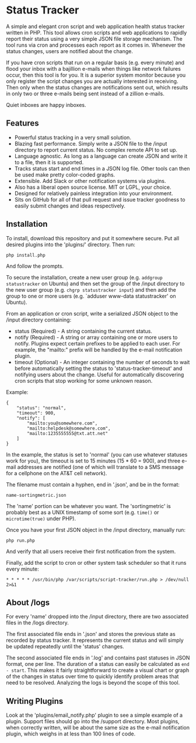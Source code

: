 Status Tracker
==============

A simple and elegant cron script and web application health status tracker written in PHP.  This tool allows cron scripts and web applications to rapidly report their status using a very simple JSON file storage mechanism.  The tool runs via cron and processes each report as it comes in.  Whenever the status changes, users are notified about the change.

If you have cron scripts that run on a regular basis (e.g. every minute) and flood your inbox with a bajillion e-mails when things like network failures occur, then this tool is for you.  It is a superior system monitor because you only register the script changes you are actually interested in receiving.  Then only when the status changes are notifications sent out, which results in only two or three e-mails being sent instead of a zillion e-mails.

Quiet inboxes are happy inboxes.

Features
--------

* Powerful status tracking in a very small solution.
* Blazing fast performance.  Simply write a JSON file to the /input directory to report current status.  No complex remote API to set up.
* Language agnostic.  As long as a language can create JSON and write it to a file, then it is supported.
* Tracks status start and end times in a JSON log file.  Other tools can then be used make pretty color-coded graphs.
* Extensible.  Add Slack or other notification systems via plugins.
* Also has a liberal open source license.  MIT or LGPL, your choice.
* Designed for relatively painless integration into your environment.
* Sits on GitHub for all of that pull request and issue tracker goodness to easily submit changes and ideas respectively.

Installation
------------

To install, download this repository and put it somewhere secure.  Put all desired plugins into the 'plugins/' directory.  Then run:

`php install.php`

And follow the prompts.

To secure the installation, create a new user group (e.g. `addgroup statustracker` on Ubuntu) and then set the group of the /input directory to the new user group (e.g. `chgrp statustracker input`) and then add the group to one or more users (e.g. `adduser www-data statustracker' on Ubuntu).

From an application or cron script, write a serialized JSON object to the /input directory containing:

* status (Required) - A string containing the current status.
* notify (Required) - A string or array containing one or more users to notify.  Plugins expect certain prefixes to be applied to each user.  For example, the "mailto:" prefix will be handled by the e-mail notification plugin.
* timeout (Optional) - An integer containing the number of seconds to wait before automatically setting the status to 'status-tracker-timeout' and notifying users about the change.  Useful for automatically discovering cron scripts that stop working for some unknown reason.

Example:

````
{
	"status": "normal",
	"timeout": 900,
	"notify": [
		"mailto:you@somewhere.com",
		"mailto:helpdesk@somewhere.com",
		"mailto:1235555555@txt.att.net"
	]
}
````

In the example, the status is set to 'normal' (you can use whatever statuses work for you), the timeout is set to 15 minutes (15 * 60 = 900), and three e-mail addresses are notified (one of which will translate to a SMS message for a cellphone on the AT&T cell network).

The filename must contain a hyphen, end in '.json', and be in the format:

`name-sortingmetric.json`

The 'name' portion can be whatever you want.  The 'sortingmetric' is probably best as a UNIX timestamp of some sort (e.g. `time()` or `microtime(true)` under PHP).

Once you have your first JSON object in the /input directory, manually run:

`php run.php`

And verify that all users receive their first notification from the system.

Finally, add the script to cron or other system task scheduler so that it runs every minute:

`* * * * * /usr/bin/php /var/scripts/script-tracker/run.php > /dev/null 2>&1`

About /logs
-----------

For every 'name' dropped into the /input directory, there are two associated files in the /logs directory.

The first associated file ends in '.json' and stores the previous state as recorded by status tracker.  It represents the current status and will simply be updated repeatedly until the 'status' changes.

The second associated file ends in '.log' and contains past statuses in JSON format, one per line.  The duration of a status can easily be calculated as `end - start`.  This makes it fairly straightforward to create a visual chart or graph of the changes in status over time to quickly identify problem areas that need to be resolved.  Analyzing the logs is beyond the scope of this tool.

Writing Plugins
---------------

Look at the 'plugins/email_notify.php' plugin to see a simple example of a plugin.  Support files should go into the /support directory.  Most plugins, when correctly written, will be about the same size as the e-mail notification plugin, which weighs in at less than 100 lines of code.
